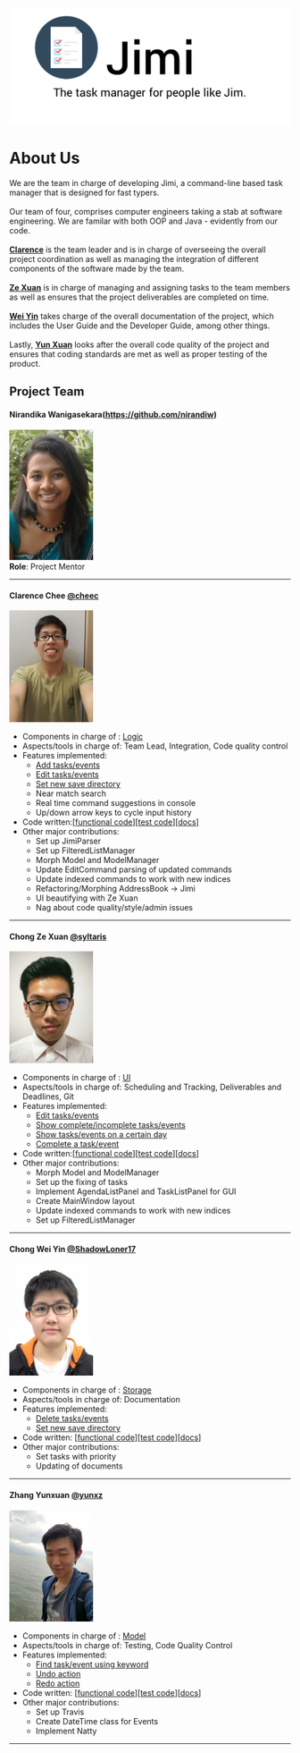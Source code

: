 <img src="images/JimiLogo.png" width="800"><br>

# About Us

We are the team in charge of developing Jimi, a command-line based task manager that is designed for fast typers. <br>
<br> Our team of four, comprises computer engineers taking a stab at software engineering. We are familar with both OOP and Java - evidently from our code. <br>
<br>[**Clarence**](#clarence) is the team leader and is in charge of overseeing the overall project coordination as well as managing the integration of different components of the software made by the team. <br>
<br>[**Ze Xuan**](#zexuan) is in charge of managing and assigning tasks to the team members as well as ensures that the project deliverables are completed on time. <br>
<br>[**Wei Yin**](#weiyin) takes charge of the overall documentation of the project, which includes the User Guide and the Developer Guide, among other things. <br>
<br>Lastly, [**Yun Xuan**](#yunxuan) looks after the overall code quality of the project and ensures that coding standards are met as well as proper testing of the product. <br>

## Project Team

#### Nirandika Wanigasekara(https://github.com/nirandiw)
<img src="images/NirandikaWanigasekara.JPG" width="150"><br>
**Role**: Project Mentor

-----

#### <a id="clarence"></a> Clarence Chee [@cheec](https://github.com/cheec)
<img src="images/ClarenceChee.jpg" width="150"><br>
* Components in charge of : [Logic](https://github.com/CS2103AUG2016-T09-C2/main/blob/master/docs/DeveloperGuide.md#logic-component)
* Aspects/tools in charge of: Team Lead, Integration, Code quality control
* Features implemented:
    * [Add tasks/events](https://github.com/CS2103AUG2016-T09-C2/main/blob/master/docs/UserGuide.md#add)
    * [Edit tasks/events](https://github.com/CS2103AUG2016-T09-C2/main/blob/master/docs/UserGuide.md#edit)
    * [Set new save directory](https://github.com/CS2103AUG2016-T09-C2/main/blob/master/docs/UserGuide.md#saveas)
    * Near match search
    * Real time command suggestions in console
    * Up/down arrow keys to cycle input history
* Code written:[[functional code](https://github.com/CS2103AUG2016-T09-C2/main/blob/master/collated/main/A0140133B.md)][[test code](https://github.com/CS2103AUG2016-T09-C2/main/blob/master/collated/test/A0140133B.md)][[docs](https://github.com/CS2103AUG2016-T09-C2/main/blob/master/collated/docs/A0140133B.md)]
*  Other major contributions:
    * Set up JimiParser
    * Set up FilteredListManager
    * Morph Model and ModelManager
    * Update EditCommand parsing of updated commands
    * Update indexed commands to work with new indices
    * Refactoring/Morphing AddressBook -> Jimi
    * UI beautifying with Ze Xuan
    * Nag about code quality/style/admin issues


-----

#### <a id="zexuan"></a> Chong Ze Xuan [@syltaris](http://github.com/syltaris) 
<img 
src="images/ChongZeXuan.jpg" width="150"><br>
* Components in charge of : [UI](https://github.com/CS2103AUG2016-T09-C2/main/blob/master/docs/DeveloperGuide.md#ui-component)
* Aspects/tools in charge of: Scheduling and Tracking, Deliverables and Deadlines, Git
* Features implemented:
    * [Edit tasks/events](https://github.com/CS2103AUG2016-T09-C2/main/blob/master/docs/UserGuide.md#edit)
    * [Show complete/incomplete tasks/events](https://github.com/CS2103AUG2016-T09-C2/main/blob/master/docs/UserGuide.md#show)
    * [Show tasks/events on a certain day](https://github.com/CS2103AUG2016-T09-C2/main/blob/master/docs/UserGuide.md#show)
    * [Complete a task/event](https://github.com/CS2103AUG2016-T09-C2/main/blob/master/docs/UserGuide.md#com)
* Code written:[[functional code](https://github.com/CS2103AUG2016-T09-C2/main/blob/master/collated/main/A0138915X.md)][[test code](https://github.com/CS2103AUG2016-T09-C2/main/blob/master/collated/test/A0138915X.md)][[docs](https://github.com/CS2103AUG2016-T09-C2/main/blob/master/collated/docs/A0138915X.md)] 
* Other major contributions:
    * Morph Model and ModelManager
    * Set up the fixing of tasks
    * Implement AgendaListPanel and TaskListPanel for GUI
    * Create MainWindow layout
    * Update indexed commands to work with new indices
    * Set up FilteredListManager
    
    
-----

#### <a id="weiyin"></a> Chong Wei Yin [@ShadowLoner17](https://github.com/ShadowLoner17) 
<img src="images/ChongWeiYin.jpg" width="150"><br>
* Components in charge of : [Storage](https://github.com/CS2103AUG2016-T09-C2/main/blob/master/docs/DeveloperGuide.md#storage-component)
* Aspects/tools in charge of: Documentation
* Features implemented:
    * [Delete tasks/events](https://github.com/CS2103AUG2016-T09-C2/main/blob/master/docs/UserGuide.md#del)
    * [Set new save directory](https://github.com/CS2103AUG2016-T09-C2/main/blob/master/docs/UserGuide.md#saveas)
* Code written: [[functional code](https://github.com/CS2103AUG2016-T09-C2/main/blob/master/collated/main/A0143471L.md)][[test code](https://github.com/CS2103AUG2016-T09-C2/main/blob/master/collated/test/A0143471L.md)][[docs](https://github.com/CS2103AUG2016-T09-C2/main/blob/master/collated/docs/A0143471L.md)] 
* Other major contributions:
    * Set tasks with priority
    * Updating of documents
    
-----

#### <a id="yunxuan"></a> Zhang Yunxuan [@yunxz](https://github.com/yunxz)
<img src="images/ZhangYunxuan.jpg" width="150"><br>
* Components in charge of : [Model](https://github.com/CS2103AUG2016-T09-C2/main/blob/master/docs/DeveloperGuide.md#model-component)
* Aspects/tools in charge of: Testing, Code Quality Control
* Features implemented:
    * [Find task/event using keyword](https://github.com/CS2103AUG2016-T09-C2/main/blob/master/docs/UserGuide.md#find)
    * [Undo action](https://github.com/CS2103AUG2016-T09-C2/main/blob/master/docs/UserGuide.md#undo)
    * [Redo action](https://github.com/CS2103AUG2016-T09-C2/main/blob/master/docs/UserGuide.md#redo)
* Code written: [[functional code](https://github.com/CS2103AUG2016-T09-C2/main/blob/master/collated/main/A0148040R.md)][[test code](https://github.com/CS2103AUG2016-T09-C2/main/blob/master/collated/test/A0148040R.md)][[docs](https://github.com/CS2103AUG2016-T09-C2/main/blob/master/collated/docs/A0148040R.md)] 
* Other major contributions:
    * Set up Travis
    * Create DateTime class for Events
    * Implement Natty

-----
